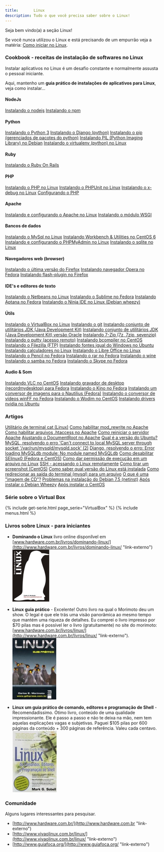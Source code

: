 ```yaml
---
title:       Linux
description: Tudo o que você precisa saber sobre o Linux!
---
```


Seja bem vindo(a) a seção Linux!
   
Se você nunca utilizou o Linux e está precisando de um empurrão veja a matéria:
[Como iniciar no Linux](./como-iniciar-no-linux/ "Como iniciar no Linux").



### Cookbook - receitas de instalação de softwares no Linux

Instalar  aplicativos no Linux é um desafio constante e normalmente assusta o pessoal iniciante.

Aqui, mantenho um __guia prático de instalações de aplicativos para Linux__, veja como instalar...

#### NodeJs

<div class="list-group">
    <a class="list-group-item" href="/linux/instalando-nodejs/" >Instalando o nodejs</a>
    <a class="list-group-item" href="/linux/instalando-npm/" >Instalando o npm</a>
</div>


#### Python

<div class="list-group">
    <a class="list-group-item" href="/linux/instalando-python/" >Instalando o Python 3</a>
    <a class="list-group-item" href="/linux/instalando-django/" >Instalando o Django (python)</a>
    <a class="list-group-item" href="/linux/instalando-pip/" >Instalando o pip (gerenciados de pacotes do python)</a>
    <a class="list-group-item" href="/linux/instalando-pil/" >Instalando PIL (Python Imaging Library) no Debian</a>
    <a class="list-group-item" href="/linux/instalando-virtualenv/" >Instalando o virtualenv (python) no Linux</a>
</div>


#### Ruby

<div class="list-group">
    <a class="list-group-item" href="/linux/instalando-ruby-on-rails/" >Instalando o Ruby On Rails</a>
</div>


#### PHP

<div class="list-group">
    <a class="list-group-item" href="/linux/instalando-php/" >Instalando o PHP  no Linux</a>
    <a class="list-group-item" href="/linux/instalando-phpunit/" >Instalando o PHPUnit no Linux</a>
    <a class="list-group-item" href="/linux/instalando-xdebug/" >Instalando o x-debug no Linux</a>
    <a class="list-group-item" href="/linux/configurando-php/" >Configurando o PHP</a>
</div>


#### Apache

<div class="list-group">
    <a class="list-group-item" href="/linux/instalando-apache-via-yum-apt-get/" >Instalando e configurando o Apache no Linux</a>
    <a class="list-group-item" href="/linux/instalando-apache-wsgi/" >Instalando o módulo WSGI</a>
</div>


#### Bancos de dados

<div class="list-group">
    <a class="list-group-item" href="/linux/instalando-mysql/" >Instalando o MySql no Linux</a>
    <a class="list-group-item" href="/linux/instalando-mysql-workbench/" >Instalando Workbench & Utilities no CentOS 6</a>
    <a class="list-group-item" href="/linux/instalando-phpmyadmin/" >Instalando e configurando o PHPMyAdmin no Linux</a>
    <a class="list-group-item" href="/linux/instalando-sqlite/" >Instalando o sqlite no Linux</a>
</div>



####  Navegadores web (browser)

<div class="list-group">
    <a class="list-group-item" href="/linux/instalando-firefox/" >Instalando o última versão do Firefox</a>
    <a class="list-group-item" href="/linux/instalando-opera" >Instalando navegador Opera no Fedora</a>
    <a class="list-group-item" href="/linux/instalando-flash-plugin/" >Instalando flash-plugin no Firefox</a>
</div>


####  IDE's e editores de texto

<div class="list-group">
    <a class="list-group-item" href="/linux/instalando-netbeans/" >Instalando o Netbeans no Linux</a>
    <a class="list-group-item" href="/linux/instalando-sublime/" >Instalando o Sublime no Fedora</a>
    <a class="list-group-item" href="/linux/instalando-aptana/" >Instalando Aptana no Fedora</a>
    <a class="list-group-item" href="/linux/instalando-ninja-ide/" >Instalando o Ninja IDE no Linux (Debian wheezy)</a>
</div>


####  Útils

<div class="list-group">
    <a class="list-group-item" href="/linux/instalando-virtualbox/" >Instalando o VirtualBox no Linux</a>
    <a class="list-group-item" href="/linux/instalando-git/" >Instalando o git</a>
    <a class="list-group-item" href="/linux/instalando-java/" >Instalando conjunto de utilitários JDK (Java Development Kit)</a>
    <a class="list-group-item" href="/linux/instalando-java-oracle/" >Instalando conjunto de utilitários JDK (Java Development Kit) versão Oracle</a>
    <a class="list-group-item" href="/linux/instalando-7z/" >Instalando 7-Zip (7z, 7zip, sevenzip)</a>
    <a class="list-group-item" href="/linux/instalando-putty/" >Instalando o putty (acesso remoto)</a>
    <a class="list-group-item" href="/linux/instalando-bcompiler/" >Instalando bcompiler no CentOS</a>
    <a class="list-group-item" href="/linux/instalando-filezilla/" >Instalando o Filezilla (FTP)</a>
    <a class="list-group-item" href="/linux/instalando-fonts-windows/" >Instalando fontes igual do Windows no Ubuntu</a>
    <a class="list-group-item" href="/linux/instalando-calculadoras/" >Instalando calculadores no Linux</a>
    <a class="list-group-item" href="/linux/instalando-libre-office/" >Instalando o Libre Office no Linux</a>
    <a class="list-group-item" href="/linux/instalando-pencil/" >Instalando o Pencil no Fedora</a>
    <a class="list-group-item" href="/linux/instalando-rar/" >Instalando o rar no Fedora</a>
    <a class="list-group-item" href="/linux/instalando-wine/" >Instalando o wine</a>
    <a class="list-group-item" href="/linux/instalando-samba/" >Instalando o samba no Fedora</a>
    <a class="list-group-item" href="/linux/instalando-skype/" >Instalando o Skype no Fedora</a>
</div>


####  Audio & Som

<div class="list-group">
    <a class="list-group-item" href="/linux/instalando-vlc/" >Instalando VLC no CentOS</a>
    <a class="list-group-item" href="/linux/instalando-gtk-recordmydesktop/" >Instalando gravador de desktop (recordmydesktop) para Fedora</a>
    <a class="list-group-item" href="/linux/instalando-kino/" >Instalando o Kino no Fedora</a>
    <a class="list-group-item" href="/linux/instalando-nautilus-image-converter/" >Instalando um conversor de imagens para o Nautilius (Fedora)</a>
    <a class="list-group-item" href="/linux/instalando-winff/" >Instalando o conversor de vídeos winFF no Fedora</a>
    <a class="list-group-item" href="/linux/instalando-wodim/" >Instalando o Wodim no CentOS</a>
    <a class="list-group-item" href="/linux/instalando-drivers-nvidia/" >Instalando drivers nvidia no Ubuntu</a>
</div>




### Artigos

<div class="list-group">
    <a class="list-group-item" href="/linux/utilitario-cat/">Utilitário de terminal cat (Linux)</a>
    <a class="list-group-item" href="/linux/apache-habilitar-mod_rewrite-no-apache-mod/">Como habilitar mod_rewrite no Apache</a>
    <a class="list-group-item" href="/linux/apache-habilitar-htaccess/">Como habilitar arquivos .htaccess no Apache</a>
    <a class="list-group-item" href="/linux/apache-como-reiniciar-servidor-apache/">Como reiniciar o servidor Apache</a>
    <a class="list-group-item" href="/linux/apache-ajustando-documentroot/">Ajustando o DocumentRoot no Apache</a>
    <a class="list-group-item" href="/linux/qual-a-versao-do-ubuntu/">Qual é a versão do Ubuntu?</a>
    <a class="list-group-item" href="/linux/mysql-error-cant-connect-to-local-mysql-server-through-socket/">MySQL, resolvendo o erro 'Can't connect to local MySQL server through socket '/var/run/mysqld/mysqld.sock' (2)</a>
    <a class="list-group-item" href="/linux/django-error-loading-mysqldb-module/">Django, resolvendo o erro: Error loading MySQLdb module: No module named MySQLdb</a>
    <a class="list-group-item" href="/linux/como-desabilitar-selinux/">Como desabilitar SElinux0 (Fedora e CentOS)</a>
    <a class="list-group-item" href="/linux/como-dar-permissao-de-execucao/">Como dar permissão de execução em um arquivo no Linux</a>
    <a class="list-group-item" href="/linux/como-acessar-servidor-remotamente/">SSH - acessando o Linux remotamente</a>
    <a class="list-group-item" href="/linux/gnome-screenshot/">Como tirar um screenshot (CentOS)</a>
    <a class="list-group-item" href="/linux/como-saber-qual-versao-do-linux-esta-instalada/">Como saber qual versão do Linux está instalada</a>
    <a class="list-group-item" href="/linux/redirecionar-a-saida-do-terminal-para-arquivo/">Como redirecionar as saída do terminal (mysql) para um arquivo</a>
    <a class="list-group-item" href="/linux/imagem-cd-iso/">O que é uma "imagem de CD"?</a>
    <a class="list-group-item" href="/linux/problemas-instalacao-debian-7-5/">Problemas na instalação do Debian 7.5 (netinst)</a>
    <a class="list-group-item" href="/linux/apos-instalar-o-debian-wheezy/">Após instalar o Debian Wheezy</a>
    <a class="list-group-item" href="/linux/apos-instalar-o-centos/">Após instalar o CentOS</a>
</div> 



### Série sobre o Virtual Box

{% include get-serie.html page_serie="VirtualBox" %}
{% include menus.html %}


### Livros sobre Linux - para iniciantes

 - __Dominando o Linux__ livro online disponílvel em [www.hardware.com.br/livros/dominando-linux/](http://www.hardware.com.br/livros/dominando-linux/ "link-externo")
<br /> ![Figura da capa do livro 'Linux, um guia prático'](livro-entendendo-dominando-linux-morimoto.jpg "linux")

 - __Linux guia prático__ - Excelente! Outro livro na qual o Morimoto deu um show. O legal é que ele trás uma visão 
panorâmica ao mesmo tempo que mantém uma riqueza de detalhes. Eu comprei o livro impresso por $70 pilas mas é possível
ler o livro (gratuitamente) no site do morimoto: [www.hardware.com.br/livros/linux/](http://www.hardware.com.br/livros/linux/ "link-externo").
<br /> ![Figura da capa do livro 'Linux, guia prático'](linux-guia-pratico-morimoto.jpg "linux")

 - __Linux um guia prático de comando, editores e programação de Shell__ - Recomendadíssimo. Ótimo livro, conteúdo de uma qualidade impressionante. Ele é passo a passo
e não te deixa na mão, nem tem aquelas explicações vagas e subjetivas. Paguei $105 pilas por 600 páginas da conteúdo + 300
páginas de referência. Valeu cada centavo.
<br /> ![Figura da capa do livro 'Linux, um guia prático'](livro-linux-guia-pratico.jpeg "linux")




### Comunidade

Alguns lugares interessantes para pesquisar.

- [http://www.hardware.com.br/](http://www.hardware.com.br "link-externo")
- [http://www.vivaolinux.com.br/linux/](http://www.vivaolinux.com.br/linux/ "link-externo")
- [http://www.guiafoca.org/](http://www.guiafoca.org/ "link-externo")
